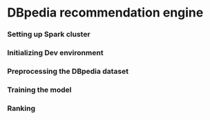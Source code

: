 # DBpedia recommendation engine

### Setting up Spark cluster


### Initializing Dev environment

### Preprocessing the DBpedia dataset

### Training the model

### Ranking
